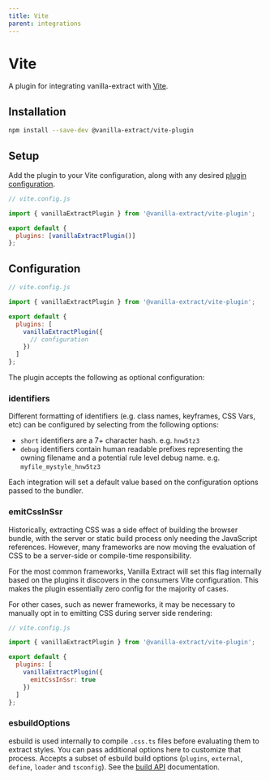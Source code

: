 ```yaml
---
title: Vite
parent: integrations
---
```


# Vite

A plugin for integrating vanilla-extract with [Vite](https://vitejs.dev/).

## Installation

```bash
npm install --save-dev @vanilla-extract/vite-plugin
```

## Setup

Add the plugin to your Vite configuration, along with any desired [plugin configuration](#configuration).

```js
// vite.config.js

import { vanillaExtractPlugin } from '@vanilla-extract/vite-plugin';

export default {
  plugins: [vanillaExtractPlugin()]
};
```

## Configuration

```js
// vite.config.js

import { vanillaExtractPlugin } from '@vanilla-extract/vite-plugin';

export default {
  plugins: [
    vanillaExtractPlugin({
      // configuration
    })
  ]
};
```

The plugin accepts the following as optional configuration:

### identifiers

Different formatting of identifiers (e.g. class names, keyframes, CSS Vars, etc) can be configured by selecting from the following options:

- `short` identifiers are a 7+ character hash. e.g. `hnw5tz3`
- `debug` identifiers contain human readable prefixes representing the owning filename and a potential rule level debug name. e.g. `myfile_mystyle_hnw5tz3`

Each integration will set a default value based on the configuration options passed to the bundler.

### emitCssInSsr

Historically, extracting CSS was a side effect of building the browser bundle, with the server or static build process only needing the JavaScript references. However, many frameworks are now moving the evaluation of CSS to be a server-side or compile-time responsibility.

For the most common frameworks, Vanilla Extract will set this flag internally based on the plugins it discovers in the consumers Vite configuration.
This makes the plugin essentially zero config for the majority of cases.

For other cases, such as newer frameworks, it may be necessary to manually opt in to emitting CSS during server side rendering:

```js
// vite.config.js

import { vanillaExtractPlugin } from '@vanilla-extract/vite-plugin';

export default {
  plugins: [
    vanillaExtractPlugin({
      emitCssInSsr: true
    })
  ]
};
```

### esbuildOptions

esbuild is used internally to compile `.css.ts` files before evaluating them to extract styles. You can pass additional options here to customize that process.
Accepts a subset of esbuild build options (`plugins`, `external`, `define`, `loader` and `tsconfig`). See the [build API](https://esbuild.github.io/api/#build-api) documentation.
